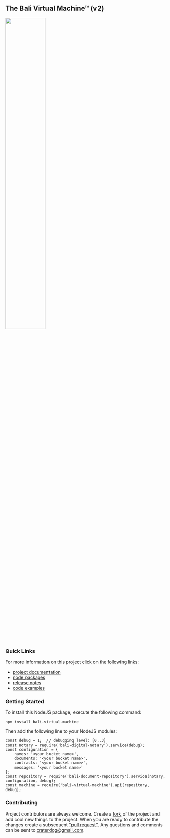 ## The Bali Virtual Machine™ (v2)
<img src="https://craterdog.com/images/CraterDogLogo.png" width="50%">

### Quick Links
For more information on this project click on the following links:
 * [project documentation](https://github.com/craterdog-bali/js-bali-virtual-machine/wiki)
 * [node packages](https://www.npmjs.com/package/bali-virtual-machine)
 * [release notes](https://github.com/craterdog-bali/js-bali-virtual-machine/wiki/release-notes)
 * [code examples](https://github.com/craterdog-bali/js-bali-virtual-machine/wiki/code-examples)

### Getting Started
To install this NodeJS package, execute the following command:
```
npm install bali-virtual-machine
```
Then add the following line to your NodeJS modules:
```
const debug = 1;  // debugging level: [0..3]
const notary = require('bali-digital-notary').service(debug);
const configuration = {
    names: '<your bucket name>',
    documents: '<your bucket name>',
    contracts: '<your bucket name>',
    messages: '<your bucket name>'
};
const repository = require('bali-document-repository').service(notary, configuration, debug);
const machine = require('bali-virtual-machine').api(repository, debug);
```

### Contributing
Project contributors are always welcome. Create a
[fork](https://github.com/craterdog-bali/js-bali-virtual-machine) of the project and add cool
new things to the project. When you are ready to contribute the changes create a subsequent
["pull request"](https://help.github.com/articles/about-pull-requests/). Any questions and
comments can be sent to [craterdog@gmail.com](mailto:craterdog@gmail.com).
